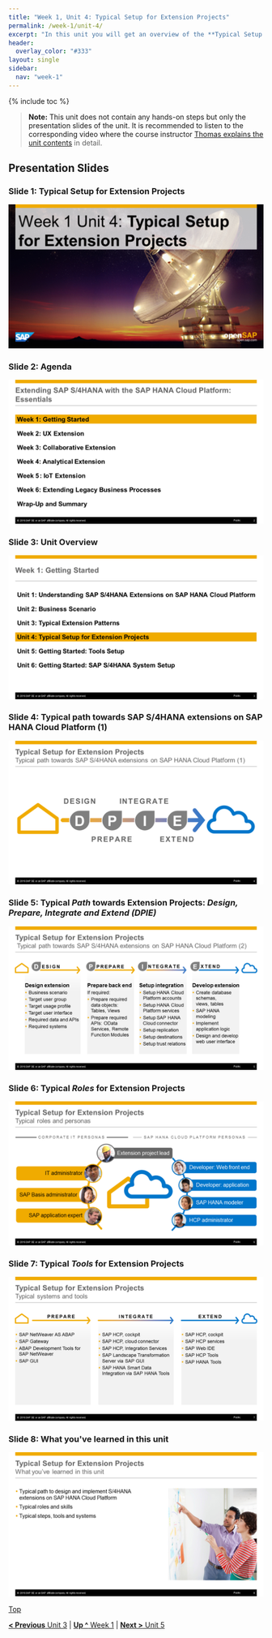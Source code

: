 ```yaml
---
title: "Week 1, Unit 4: Typical Setup for Extension Projects"
permalink: /week-1/unit-4/
excerpt: "In this unit you will get an overview of the **Typical Setup for Extension Projects** which will be used for all S/4 HANA Extensions during the course."
header:
  overlay_color: "#333"
layout: single
sidebar:
  nav: "week-1"
---
```

<a name="top"/>
{% include toc %}

> **Note:** This unit does not contain any hands-on steps but only the presentation slides of the unit. It is recommended to listen to the corresponding video where the course instructor [Thomas explains the unit contents](https://open.sap.com/courses/hcp3a1) in detail.

## Presentation Slides

### Slide 1: Typical Setup for Extension Projects
<img src="./images/Slide1.PNG" alt=""/>

### Slide 2: Agenda
<img src="./images/Slide2.PNG" alt=""/>

### Slide 3: Unit Overview
<img src="./images/Slide3.PNG" alt=""/>

### Slide 4: Typical path towards SAP S/4HANA extensions on SAP HANA Cloud Platform (1)
<img src="./images/Slide4.PNG" alt=""/>

### Slide 5: Typical _Path_ towards Extension Projects: _Design, Prepare, Integrate and Extend (DPIE)_
<img src="./images/Slide5.PNG" alt=""/>

### Slide 6: Typical _Roles_ for Extension Projects
<img src="./images/Slide6.PNG" alt=""/>

### Slide 7: Typical _Tools_ for Extension Projects
<img src="./images/Slide7.PNG" alt=""/>

### Slide 8: What you've learned in this unit
<img src="./images/Slide8.PNG" alt=""/>

[Top](#top)

[**< Previous** Unit 3](../unit-3/) | [**Up ^** Week 1](../) | [**Next >** Unit 5](../unit-5/)
